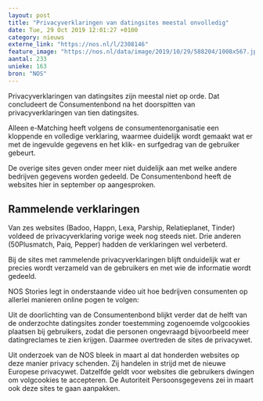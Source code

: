 ```yaml
---
layout: post
title: "Privacyverklaringen van datingsites meestal onvolledig"
date: Tue, 29 Oct 2019 12:01:27 +0100
category: nieuws
externe_link: "https://nos.nl/l/2308146"
feature_image: "https://nos.nl/data/image/2019/10/29/588204/1008x567.jpg"
aantal: 233
unieke: 163
bron: "NOS"
---
```


<p>Privacyverklaringen van datingsites zijn meestal niet op orde. Dat concludeert de Consumentenbond na het doorspitten van privacyverklaringen van tien datingsites.</p>
<p>Alleen e-Matching heeft volgens de consumentenorganisatie een kloppende en volledige verklaring, waarmee duidelijk wordt gemaakt wat er met de ingevulde gegevens en het klik- en surfgedrag van de gebruiker gebeurt.</p>
<p>De overige sites geven onder meer niet duidelijk aan met welke andere bedrijven gegevens worden gedeeld. De Consumentenbond heeft de websites hier in september op aangesproken.</p>
<h2>Rammelende verklaringen</h2>
<p>Van zes websites (Badoo, Happn, Lexa, Parship, Relatieplanet, Tinder) voldeed de privacyverklaring vorige week nog steeds niet. Drie anderen (50Plusmatch, Paiq, Pepper) hadden de verklaringen wel verbeterd.</p>
<p>Bij de sites met rammelende privacyverklaringen blijft onduidelijk wat er precies wordt verzameld van de gebruikers en met wie de informatie wordt gedeeld.</p>
<p>NOS Stories legt in onderstaande video uit hoe bedrijven consumenten op allerlei manieren online pogen te volgen: </p>
<p>Uit de doorlichting van de Consumentenbond blijkt verder dat de helft van de onderzochte datingsites zonder toestemming zogenoemde volgcookies plaatsen bij gebruikers, zodat die personen ongevraagd bijvoorbeeld meer datingreclames te zien krijgen. Daarmee overtreden de sites de privacywet.</p>
<p>Uit onderzoek van de NOS bleek in maart al dat honderden websites op deze manier privacy schenden. Zij handelen in strijd met de nieuwe Europese privacywet. Datzelfde geldt voor websites die gebruikers dwingen om volgcookies te accepteren. De Autoriteit Persoonsgegevens zei in maart ook deze sites te gaan aanpakken.</p>
